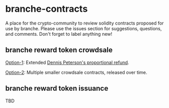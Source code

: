 # branche-contracts
A place for the crypto-community to review solidity contracts proposed for use by branche. Please use the issues section for suggestions, questions, and comments. Don't forget to label anything new!

## branche reward token crowdsale
[Option-1](capped_crowdsale.sol): Extended [Dennis Peterson's proportional refund](http://www.blunderingcode.com/fairtokensales/).

[Option-2](routing_contract.sol): Multiple smaller crowdsale contracts, released over time.

## branche reward token issuance
TBD
